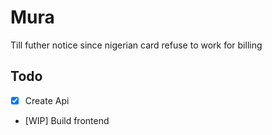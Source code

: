 # Mura

Till futher notice since nigerian card refuse to work for billing

## Todo

- [x] Create Api
- [WIP] Build frontend

